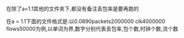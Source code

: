 在除了a=1.1其他的文件夹下,都没有备注丢包率是要再跑的

在a = 1.1下面的文件格式是:以0.0890packets2000000 clk4000000 flows50000为例,以单词为界,数字分别代表丢包率,包个数,时钟个数,流个数